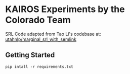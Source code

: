 # KAIROS Experiments by the Colorado Team

SRL Code adapted from Tao Li's codebase at: [utahnlp/marginal_srl_with_semlink](https://github.com/utahnlp/marginal_srl_with_semlink)

## Getting Started
```shell
pip intall -r requirements.txt
```